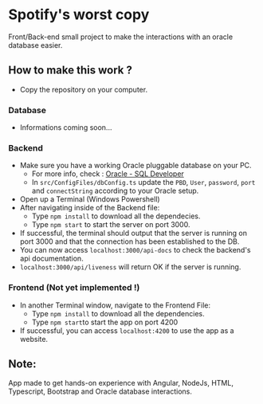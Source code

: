 # Spotify's worst copy

Front/Back-end small project to make the interactions with an oracle database easier.

## How to make this work ?

- Copy the repository on your computer.

### Database

- Informations coming soon...

### Backend

- Make sure you have a working Oracle pluggable database on your PC.
    - For more info, check : [Oracle - SQL Developer](https://www.oracle.com/database/sqldeveloper/)
    - In `src/ConfigFiles/dbConfig.ts` update the `PBD`, `User`, `password`, `port` and `connectString` according to your Oracle setup.
- Open up a Terminal (Windows Powershell)
- After navigating inside of the Backend file:
    - Type `npm install` to download all the dependecies.
    - Type `npm start` to start the server on port 3000.
- If successful, the terminal should output that the server is running on port 3000 and that the connection has been established to the DB.
- You can now access `localhost:3000/api-docs` to check the backend's api documentation.
- `localhost:3000/api/liveness` will return OK if the server is running.

### Frontend (Not yet implemented !)

- In another Terminal window, navigate to the Frontend File:
    - Type `npm install` to download all the dependencies.
    - Type `npm start`to start the app on port 4200
- If successful, you can access `localhost:4200` to use the app as a website.


## Note:
App made to get hands-on experience with Angular, NodeJs, HTML, Typescript, Bootstrap and Oracle database interactions.
